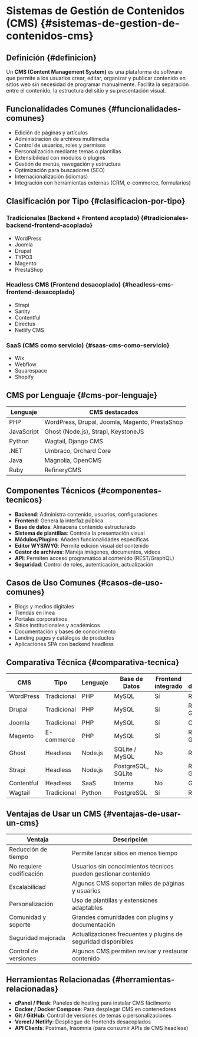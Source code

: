 # Sistemas de Gestión de Contenidos (CMS) {#sistemas-de-gestion-de-contenidos-cms}

## Definición {#definicion}

Un **CMS (Content Management System)** es una plataforma de software que permite a los usuarios crear, editar, organizar y publicar contenido en sitios web sin necesidad de programar manualmente. Facilita la separación entre el contenido, la estructura del sitio y su presentación visual.

## Funcionalidades Comunes {#funcionalidades-comunes}

- Edición de páginas y artículos
- Administración de archivos multimedia
- Control de usuarios, roles y permisos
- Personalización mediante temas o plantillas
- Extensibilidad con módulos o plugins
- Gestión de menús, navegación y estructura
- Optimización para buscadores (SEO)
- Internacionalización (idiomas)
- Integración con herramientas externas (CRM, e-commerce, formularios)

## Clasificación por Tipo {#clasificacion-por-tipo}

### Tradicionales (Backend + Frontend acoplado) {#tradicionales-backend-frontend-acoplado}

- WordPress
- Joomla
- Drupal
- TYPO3
- Magento
- PrestaShop

### Headless CMS (Frontend desacoplado) {#headless-cms-frontend-desacoplado}

- Strapi
- Sanity
- Contentful
- Directus
- Netlify CMS

### SaaS (CMS como servicio) {#saas-cms-como-servicio}

- Wix
- Webflow
- Squarespace
- Shopify

## CMS por Lenguaje {#cms-por-lenguaje}

| Lenguaje   | CMS destacados                                 |
|------------|------------------------------------------------|
| PHP        | WordPress, Drupal, Joomla, Magento, PrestaShop |
| JavaScript | Ghost (Node.js), Strapi, KeystoneJS            |
| Python     | Wagtail, Django CMS                            |
| .NET       | Umbraco, Orchard Core                          |
| Java       | Magnolia, OpenCMS                              |
| Ruby       | RefineryCMS                                    |

## Componentes Técnicos {#componentes-tecnicos}

- **Backend**: Administra contenido, usuarios, configuraciones
- **Frontend**: Genera la interfaz pública
- **Base de datos**: Almacena contenido estructurado
- **Sistema de plantillas**: Controla la presentación visual
- **Módulos/Plugins**: Añaden funcionalidades específicas
- **Editor WYSIWYG**: Permite edición visual del contenido
- **Gestor de archivos**: Maneja imágenes, documentos, videos
- **API**: Permiten acceso programático al contenido (REST/GraphQL)
- **Seguridad**: Control de roles, autenticación, actualización

## Casos de Uso Comunes {#casos-de-uso-comunes}

- Blogs y medios digitales
- Tiendas en línea
- Portales corporativos
- Sitios institucionales y académicos
- Documentación y bases de conocimiento
- Landing pages y catálogos de productos
- Aplicaciones SPA con backend headless

## Comparativa Técnica {#comparativa-tecnica}

| CMS        | Tipo        | Lenguaje | Base de Datos      | Frontend integrado | API disponible |
|------------|-------------|----------|--------------------|--------------------|----------------|
| WordPress  | Tradicional | PHP      | MySQL              | Sí                 | REST API       |
| Drupal     | Tradicional | PHP      | MySQL              | Sí                 | REST y GraphQL |
| Joomla     | Tradicional | PHP      | MySQL              | Sí                 | Opcional       |
| Magento    | E-commerce  | PHP      | MySQL              | Sí                 | REST y GraphQL |
| Ghost      | Headless    | Node.js  | SQLite / MySQL     | No                 | REST API       |
| Strapi     | Headless    | Node.js  | PostgreSQL, SQLite | No                 | REST y GraphQL |
| Contentful | Headless    | SaaS     | Interna            | No                 | GraphQL        |
| Wagtail    | Tradicional | Python   | PostgreSQL         | Sí                 | REST API       |

## Ventajas de Usar un CMS {#ventajas-de-usar-un-cms}

| Ventaja                  | Descripción                                                    |
|--------------------------|----------------------------------------------------------------|
| Reducción de tiempo      | Permite lanzar sitios en menos tiempo                          |
| No requiere codificación | Usuarios sin conocimientos técnicos pueden gestionar contenido |
| Escalabilidad            | Algunos CMS soportan miles de páginas y usuarios               |
| Personalización          | Uso de plantillas y extensiones adaptables                     |
| Comunidad y soporte      | Grandes comunidades con plugins y documentación                |
| Seguridad mejorada       | Actualizaciones frecuentes y plugins de seguridad disponibles  |
| Control de versiones     | Algunos CMS permiten revisar y restaurar contenido             |

## Herramientas Relacionadas {#herramientas-relacionadas}

- **cPanel / Plesk**: Paneles de hosting para instalar CMS fácilmente
- **Docker / Docker Compose**: Para desplegar CMS en contenedores
- **Git / GitHub**: Control de versiones de temas o personalizaciones
- **Vercel / Netlify**: Despliegue de frontends desacoplados
- **API Clients**: Postman, Insomnia (para consumir APIs de CMS headless)
